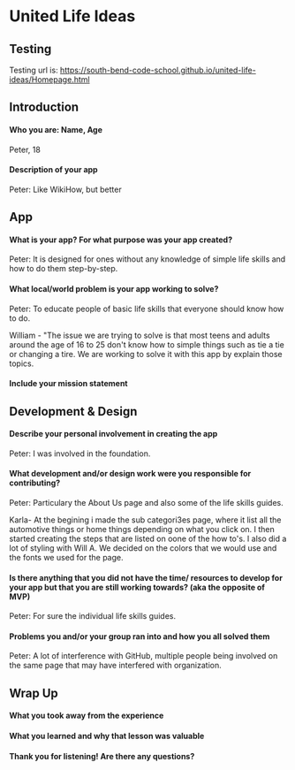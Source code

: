 # United Life Ideas

## Testing

Testing url is: https://south-bend-code-school.github.io/united-life-ideas/Homepage.html

## Introduction
#### Who you are: Name, Age
Peter, 18


#### Description of your app
Peter: Like WikiHow, but better


## App
#### What is your app? For what purpose was your app created?
Peter: It is designed for ones without any knowledge of simple life skills and how to do them step-by-step.


#### What local/world problem is your app working to solve?
Peter: To educate people of basic life skills that everyone should know how to do.

William - "The issue we are trying to solve is that most teens and adults around the age of 16 to 25 don't know how to simple things such as tie a tie or changing a tire. We are working to solve it with this app by explain those topics.


#### Include your mission statement



## Development & Design
#### Describe your personal involvement in creating the app
Peter: I was involved in the foundation.


#### What development and/or design work were you responsible for contributing?
Peter: Particulary the About Us page and also some of the life skills guides.

Karla- At the begining i made the sub categori3es page, where it list all the automotive things or home things depending on what you click on. I then started creating the steps that are listed on oone of the how to's. I also did a lot of styling with Will A. We decided on the colors that we would use and the fonts we used for the page. 


#### Is there anything that you did not have the time/ resources to develop for your app but that you are still working towards? (aka the opposite of MVP)
Peter: For sure the individual life skills guides.


#### Problems you and/or your group ran into and how you all solved them
Peter: A lot of interference with GitHub, multiple people being involved on the same page that may have interfered with organization.


## Wrap Up
#### What you took away from the experience


#### What you learned and why that lesson was valuable


#### Thank you for listening! Are there any questions?


